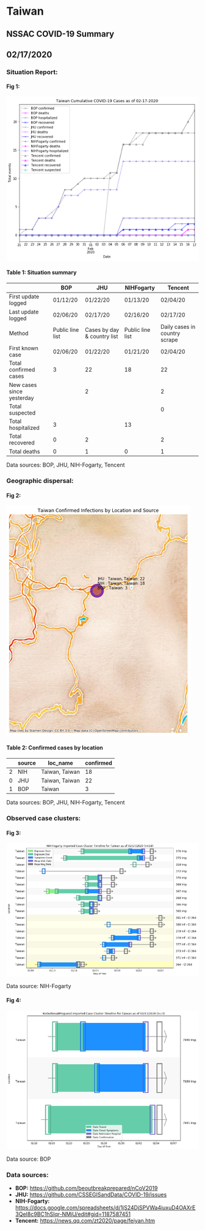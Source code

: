 # Taiwan
## NSSAC COVID-19 Summary
## 02/17/2020



### Situation Report:
#### Fig 1:
![Taiwan cases](../merged_histories/Taiwan_merged_histories.png)

#### Table 1: Situation summary


|                           | BOP              | JHU                         | NIHFogarty       | Tencent                       |
|---------------------------|------------------|-----------------------------|------------------|-------------------------------|
| First update logged       | 01/12/20         | 01/22/20                    | 01/13/20         | 02/04/20                      |
| Last update logged        | 02/06/20         | 02/17/20                    | 02/16/20         | 02/17/20                      |
| Method                    | Public line list | Cases by day & country list | Public line list | Daily cases in country scrape |
| First known case          | 02/06/20         | 01/22/20                    | 01/21/20         | 02/04/20                      |
| Total confirmed cases     | 3                | 22                          | 18               | 22                            |
| New cases since yesterday |                  | 2                           |                  | 2                             |
| Total suspected           |                  |                             |                  | 0                             |
| Total hospitalized        | 3                |                             | 13               |                               |
| Total recovered           | 0                | 2                           |                  | 2                             |
| Total deaths              | 0                | 1                           | 0                | 1                             |

Data sources: BOP, JHU, NIH-Fogarty, Tencent


### Geographic dispersal:
#### Fig 2:
![Taiwan mapped](../case_locs/Taiwan_case_locs.png)

#### Table 2: Confirmed cases by location


|    | source   | loc_name       |   confirmed |
|----|----------|----------------|-------------|
|  2 | NIH      | Taiwan, Taiwan |          18 |
|  0 | JHU      | Taiwan, Taiwan |          22 |
|  1 | BOP      | Taiwan         |           3 |

Data sources: BOP, JHU, NIH-Fogarty, Tencent


### Observed case clusters:
#### Fig 3:
![Taiwan cases](../cluster_analysis/Taiwan_imported_cases_NIHFogarty.png)



Data source: NIH-Fogarty


#### Fig 4:
![Taiwan cases](../cluster_analysis/Taiwan_imported_cases_BOP.png)



Data source: BOP


### Data sources:
* **BOP:** https://github.com/beoutbreakprepared/nCoV2019
* **JHU:** https://github.com/CSSEGISandData/COVID-19/issues
* **NIH-Fogarty:** https://docs.google.com/spreadsheets/d/1jS24DjSPVWa4iuxuD4OAXrE3QeI8c9BC1hSlqr-NMiU/edit#gid=1187587451
* **Tencent:** https://news.qq.com/zt2020/page/feiyan.htm